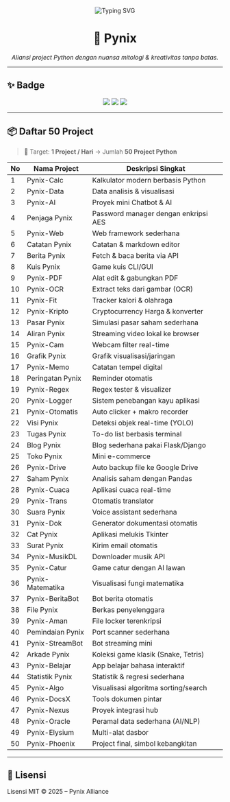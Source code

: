 <!-- Dynamic Typing Effect -->
<p align="center">
  <img src="https://readme-typing-svg.herokuapp.com?font=Orbitron&size=30&duration=3000&pause=1000&color=00CFFF&center=true&vCenter=true&width=600&lines=🌌+Welcome+to+Pynix;⚡+50+Python+Projects;🚀+Build+Create+Innovate" alt="Typing SVG" />
</p>

<h1 align="center">🌌 Pynix</h1>
<p align="center"><i>Aliansi project Python dengan nuansa mitologi & kreativitas tanpa batas.</i></p>

---

## ✨ Badge
<p align="center">
  <img src="https://img.shields.io/badge/Python-3.10+-blue?logo=python&logoColor=white" />
  <img src="https://img.shields.io/badge/License-MIT-green" />
  <img src="https://img.shields.io/badge/Status-Active-brightgreen" />
</p>

---

## 📦 Daftar 50 Project

> 🚀 Target: **1 Project / Hari** → Jumlah **50 Project Python**

| No | Nama Project | Deskripsi Singkat |
|----|------------------|---------------------------------------|
| 1  | Pynix-Calc | Kalkulator modern berbasis Python |
| 2  | Pynix-Data | Data analisis & visualisasi |
| 3  | Pynix-AI | Proyek mini Chatbot & AI |
| 4  | Penjaga Pynix | Password manager dengan enkripsi AES |
| 5  | Pynix-Web | Web framework sederhana |
| 6  | Catatan Pynix | Catatan & markdown editor |
| 7  | Berita Pynix | Fetch & baca berita via API |
| 8  | Kuis Pynix | Game kuis CLI/GUI |
| 9  | Pynix-PDF | Alat edit & gabungkan PDF |
| 10 | Pynix-OCR | Extract teks dari gambar (OCR) |
| 11 | Pynix-Fit | Tracker kalori & olahraga |
| 12 | Pynix-Kripto | Cryptocurrency Harga & konverter |
| 13 | Pasar Pynix | Simulasi pasar saham sederhana |
| 14 | Aliran Pynix | Streaming video lokal ke browser |
| 15 | Pynix-Cam | Webcam filter real-time |
| 16 | Grafik Pynix | Grafik visualisasi/jaringan |
| 17 | Pynix-Memo | Catatan tempel digital |
| 18 | Peringatan Pynix | Reminder otomatis |
| 19 | Pynix-Regex | Regex tester & visualizer |
| 20 | Pynix-Logger | Sistem penebangan kayu aplikasi |
| 21 | Pynix-Otomatis | Auto clicker + makro recorder |
| 22 | Visi Pynix | Deteksi objek real-time (YOLO) |
| 23 | Tugas Pynix | To-do list berbasis terminal |
| 24 | Blog Pynix | Blog sederhana pakai Flask/Django |
| 25 | Toko Pynix | Mini e-commerce |
| 26 | Pynix-Drive | Auto backup file ke Google Drive |
| 27 | Saham Pynix | Analisis saham dengan Pandas |
| 28 | Pynix-Cuaca | Aplikasi cuaca real-time |
| 29 | Pynix-Trans | Otomatis translator |
| 30 | Suara Pynix | Voice assistant sederhana |
| 31 | Pynix-Dok | Generator dokumentasi otomatis |
| 32 | Cat Pynix | Aplikasi melukis Tkinter |
| 33 | Surat Pynix | Kirim email otomatis |
| 34 | Pynix-MusikDL | Downloader musik API |
| 35 | Pynix-Catur | Game catur dengan AI lawan |
| 36 | Pynix-Matematika | Visualisasi fungi matematika |
| 37 | Pynix-BeritaBot | Bot berita otomatis |
| 38 | File Pynix | Berkas penyelenggara |
| 39 | Pynix-Aman | File locker terenkripsi |
| 40 | Pemindaian Pynix | Port scanner sederhana |
| 41 | Pynix-StreamBot | Bot streaming mini |
| 42 | Arkade Pynix | Koleksi game klasik (Snake, Tetris) |
| 43 | Pynix-Belajar | App belajar bahasa interaktif |
| 44 | Statistik Pynix | Statistik & regresi sederhana |
| 45 | Pynix-Algo | Visualisasi algoritma sorting/search |
| 46 | Pynix-DocsX | Tools dokumen pintar |
| 47 | Pynix-Nexus | Proyek integrasi hub |
| 48 | Pynix-Oracle | Peramal data sederhana (AI/NLP) |
| 49 | Pynix-Elysium | Multi-alat dasbor |
| 50 | Pynix-Phoenix | Project final, simbol kebangkitan |

---

## 📜 Lisensi
Lisensi MIT © 2025 – Pynix Alliance
